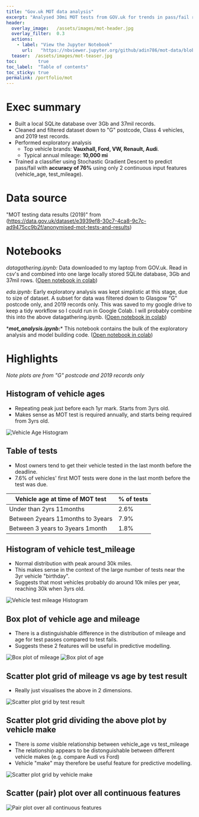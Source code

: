 ```yaml
---
title: "Gov.uk MOT data analysis"
excerpt: "Analysed 30mi MOT tests from GOV.uk for trends in pass/fail rates"
header:
  overlay_image:   /assets/images/mot-header.jpg
  overlay_filter:  0.3
  actions:
    - label: "View the Jupyter Notebook"
      url:   "https://nbviewer.jupyter.org/github/adin786/mot-data/blob/main/mot_analysis.ipynb"
  teaser:  /assets/images/mot-teaser.jpg
toc:        true
toc_label:  "Table of contents"
toc_sticky: true
permalink: /portfolio/mot
---
```

# Exec summary
- Built a local SQLite database over 3Gb and 37mil records.
- Cleaned and filtered dataset down to "G" postcode, Class 4 vehicles, and 2019 test records.
- Performed exploratory analysis 
  - Top vehicle brands: **Vauxhall, Ford, VW, Renault, Audi**.
  - Typical annual mileage: **10,000 mi**
- Trained a classifier using Stochastic Gradient Descent to predict pass/fail with **accuracy of 76%** using only 2 continuous input features (vehicle_age, test_mileage).

# Data source
"MOT testing data results (2019)" from (https://data.gov.uk/dataset/e3939ef8-30c7-4ca8-9c7c-ad9475cc9b2f/anonymised-mot-tests-and-results)

# Notebooks
*datagathering.ipynb:* Data downloaded to my laptop from GOV.uk. Read in csv's and combined into one large locally stored SQLite database, 3Gb and 37mil rows. 
([Open notebook in colab](https://githubtocolab.com/adin786/mot-data/blob/main/datagathering.ipynb))

*eda.ipynb:* Early exploratory analysis was kept simplistic at this stage, due to size of dataset.  A subset for data was filtered down to Glasgow "G" postcode only, and 2019 records only.  This was saved to my google drive to keep a tidy workflow so I could run in Google Colab.  I will probably combine this into the above datagathering.ipynb. ([Open notebook in colab](https://githubtocolab.com/adin786/mot-data/blob/main/eda.ipynb))

\****mot_analysis.ipynb:***\* This notebook contains the bulk of the exploratory analysis and model building code. ([Open notebook in colab](https://githubtocolab.com/adin786/mot-data/blob/main/mot_analysis.ipynb))

# Highlights
*Note plots are from "G" postcode and 2019 records only*

## Histogram of vehicle ages
- Repeating peak just before each 1yr mark. Starts from 3yrs old.
- Makes sense as MOT test is required annually, and starts being required from 3yrs old. 

![Vehicle Age Histogram](./images/vehicleage_histplot.png)

## Table of tests
- Most owners tend to get their vehicle tested in the last month before the deadline.
- 7.6% of vehicles' first MOT tests were done in the last month before the test was due. 

|Vehicle age at time of MOT test|% of tests|
|-----|----|
|Under than 2yrs 11months|2.6%|
|Between 2years 11months to 3years|7.9%|
|Between 3 years to 3years 1month|1.8%|

## Histogram of vehicle test_mileage
- Normal distribution with peak around 30k miles. 
- This makes sense in the context of the large number of tests near the 3yr vehicle "birthday".
- Suggests that most vehicles probably do around 10k miles per year, reaching 30k when 3yrs old.

![Vehicle test mileage Histogram](./images/testmileage_histplot.png)

## Box plot of vehicle age and mileage
- There is a distinguishable difference in the distribution of mileage and age for test passes compared to test fails.
- Suggests these 2 features will be useful in predictive modelling.

![Box plot of mileage](./images/boxplot_mileage.png)
![Box plot of age](./images/boxplot_age.png)

## Scatter plot grid of mileage vs age by test result
- Really just visualises the above in 2 dimensions.

![Scatter plot grid by test result](./images/pairplot_bytestresult.png)

## Scatter plot grid dividing the above plot by vehicle make
- There is *some* visible relationship between vehicle_age vs test_mileage
- The relationship appears to be distonguishable between different vehicle makes (e.g. compare Audi vs Ford)
- Vehicle "make" may therefore be useful feature for predictive modelling.

![Scatter plot grid by vehicle make](./images/pairplot_bymake.png)

## Scatter (pair) plot over all continuous features

![Pair plot over all continuous features](./images/Pairplot.png)
